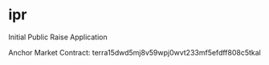 # ipr

Initial Public Raise Application

Anchor Market Contract: terra15dwd5mj8v59wpj0wvt233mf5efdff808c5tkal

